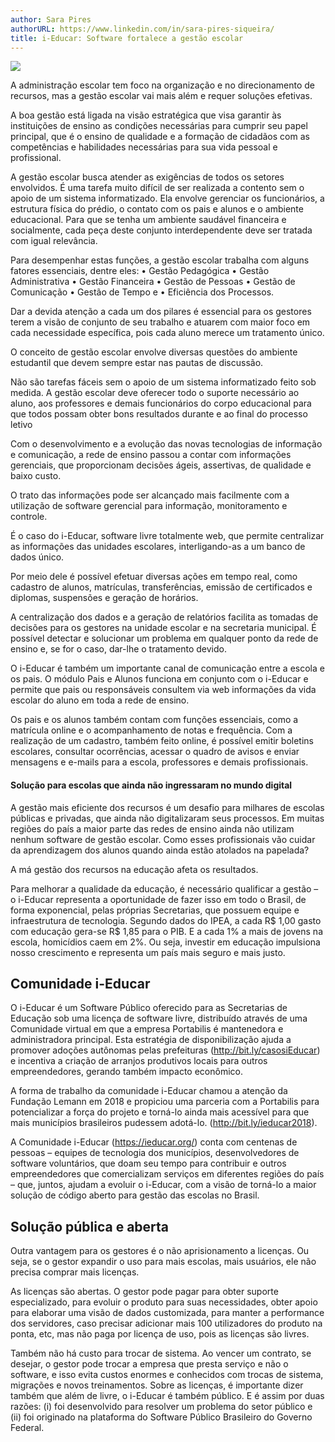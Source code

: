 ```yaml
---
author: Sara Pires
authorURL: https://www.linkedin.com/in/sara-pires-siqueira/
title: i-Educar: Software fortalece a gestão escolar
---
```


![](https://raw.githubusercontent.com/portabilis/i-educar-website/main/images/banner_blog.png)

A administração escolar tem foco na organização e no direcionamento de recursos, mas a gestão escolar vai mais além e requer soluções efetivas.

A boa gestão está ligada na visão estratégica que visa garantir às instituições de ensino as condições necessárias para cumprir seu papel principal, que é o ensino de qualidade e a formação de cidadãos com as competências e habilidades necessárias para sua vida pessoal e profissional.

<!--truncate-->

A gestão escolar busca atender as exigências de todos os setores envolvidos. É uma tarefa muito difícil de ser realizada a contento sem o apoio de um sistema informatizado. Ela envolve gerenciar os funcionários, a estrutura física do prédio, o contato com os pais e alunos e o ambiente educacional. Para que se tenha um ambiente saudável financeira e socialmente, cada peça deste conjunto interdependente deve ser tratada com igual relevância.

Para desempenhar estas funções, a gestão escolar trabalha com alguns fatores essenciais, dentre eles:
• Gestão Pedagógica
• Gestão Administrativa
• Gestão Financeira
• Gestão de Pessoas
• Gestão de Comunicação
• Gestão de Tempo e
• Eficiência dos Processos.

Dar a devida atenção a cada um dos pilares é essencial para os gestores terem a visão de conjunto de seu trabalho e atuarem com maior foco em cada necessidade específica, pois cada aluno merece um tratamento único.

O conceito de gestão escolar envolve diversas questões do ambiente estudantil que devem sempre estar nas pautas de discussão.

Não são tarefas fáceis sem o apoio de um sistema informatizado feito sob medida. A gestão escolar deve oferecer todo o suporte necessário ao aluno, aos professores e demais funcionários do corpo educacional para que todos possam obter bons resultados durante e ao final do processo letivo

Com o desenvolvimento e a evolução das novas tecnologias de informação e comunicação, a rede de ensino passou a contar com informações gerenciais, que proporcionam decisões ágeis, assertivas, de qualidade e baixo custo.

O trato das informações pode ser alcançado mais facilmente com a utilização de software gerencial para informação, monitoramento e controle.

É o caso do i-Educar, software livre totalmente web, que permite centralizar as informações das unidades escolares, interligando-as a um banco de dados único. 

Por meio dele é possível efetuar diversas ações em tempo real, como cadastro de alunos, matrículas, transferências, emissão de certificados e diplomas, suspensões e geração de horários.

A centralização dos dados e a geração de relatórios facilita as tomadas de decisões para os gestores na unidade escolar e na secretaria municipal. É possível detectar e solucionar um problema em qualquer ponto da rede de ensino e, se for o caso, dar-lhe o tratamento devido.

O i-Educar é também um importante canal de comunicação entre a escola e os pais. O módulo Pais e Alunos funciona em conjunto com o i-Educar e permite que pais ou responsáveis consultem via web informações da vida escolar do aluno em toda a rede de ensino.

Os pais e os alunos também contam com funções essenciais, como a matrícula online e o acompanhamento de notas e frequência. Com a realização de um cadastro, também feito online, é possível emitir boletins escolares, consultar ocorrências, acessar o quadro de avisos e enviar mensagens e e-mails para a escola, professores e demais profissionais.

#### Solução para escolas que ainda não ingressaram no mundo digital

A gestão mais eficiente dos recursos é um desafio para milhares de escolas públicas e privadas, que ainda não digitalizaram seus processos. Em muitas regiões do país a maior parte das redes de ensino ainda não utilizam nenhum software de gestão escolar. Como esses profissionais vão cuidar da aprendizagem dos alunos quando ainda estão atolados na papelada?

A má gestão dos recursos na educação afeta os resultados.

Para melhorar a qualidade da educação, é necessário qualificar a gestão – o i-Educar representa a oportunidade de fazer isso em todo o Brasil, de forma exponencial, pelas próprias Secretarias, que possuem equipe e infraestrutura de tecnologia.
Segundo dados do IPEA, a cada R$ 1,00 gasto com educação gera-se R$ 1,85 para o PIB. E a cada 1% a mais de jovens na escola, homicídios caem em 2%. Ou seja, investir em educação impulsiona nosso crescimento e representa um país mais seguro e mais justo.

## Comunidade i-Educar

O i-Educar é um Software Público oferecido para as Secretarias de Educação sob uma licença de software livre, distribuído através de uma Comunidade virtual em que a empresa Portabilis é mantenedora e administradora principal. Esta estratégia de disponibilização ajuda a promover adoções autônomas pelas prefeituras (http://bit.ly/casosiEducar) e incentiva a criação de arranjos produtivos locais para outros empreendedores, gerando também impacto econômico.

A forma de trabalho da comunidade i-Educar chamou a atenção da Fundação Lemann em 2018 e propiciou uma parceria com a Portabilis para potencializar a força do projeto e torná-lo ainda mais acessível para que mais municípios brasileiros pudessem adotá-lo. (http://bit.ly/ieducar2018).

A Comunidade i-Educar (https://ieducar.org/) conta com centenas de pessoas – equipes de tecnologia dos municípios, desenvolvedores de software voluntários, que doam seu tempo para contribuir e outros empreendedores que comercializam serviços em diferentes regiões do país – que, juntos, ajudam a evoluir o i-Educar, com a visão de torná-lo a maior solução de código aberto para gestão das escolas no Brasil.

## Solução pública e aberta

Outra vantagem para os gestores é o não aprisionamento a licenças. Ou seja, se o gestor expandir o uso para mais escolas, mais usuários, ele não precisa comprar mais licenças.

As licenças são abertas. O gestor pode pagar para obter suporte especializado, para evoluir o produto para suas necessidades, obter apoio para elaborar uma visão de dados customizada, para manter a performance dos servidores, caso precisar adicionar mais 100 utilizadores do produto na ponta, etc, mas não paga por licença de uso, pois as licenças são livres.

Também não há custo para trocar de sistema. Ao vencer um contrato, se desejar, o gestor pode trocar a empresa que presta serviço e não o software, e isso evita custos enormes e conhecidos com trocas de sistema, migrações e novos treinamentos.
Sobre as licenças, é importante dizer também que além de livre, o i-Educar é também público. E é assim por duas razões: (i) foi desenvolvido para resolver um problema do setor público e (ii) foi originado na plataforma do Software Público Brasileiro do Governo Federal.
